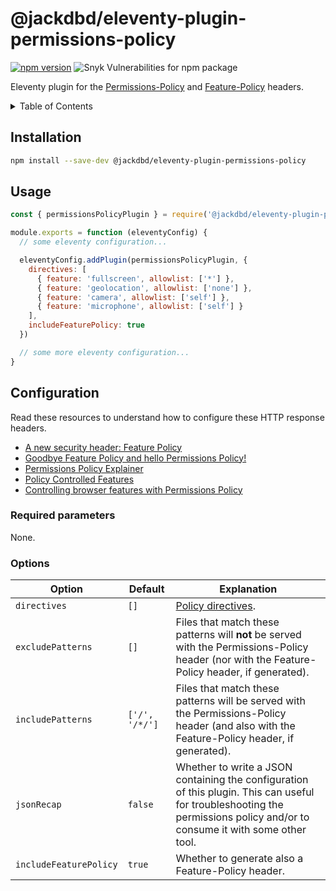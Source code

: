# @jackdbd/eleventy-plugin-permissions-policy

[![npm version](https://badge.fury.io/js/@jackdbd%2Feleventy-plugin-permissions-policy.svg)](https://badge.fury.io/js/@jackdbd%2Feleventy-plugin-permissions-policy)
![Snyk Vulnerabilities for npm package](https://img.shields.io/snyk/vulnerabilities/npm/@jackdbd%2Feleventy-plugin-permissions-policy)

Eleventy plugin for the [Permissions-Policy](https://w3c.github.io/webappsec-permissions-policy/) and [Feature-Policy](https://developer.mozilla.org/en-US/docs/Web/HTTP/Headers/Feature-Policy) headers.

<!-- START doctoc generated TOC please keep comment here to allow auto update -->
<!-- DON'T EDIT THIS SECTION, INSTEAD RE-RUN doctoc TO UPDATE -->
<details><summary>Table of Contents</summary>

- [Installation](#installation)
- [Usage](#usage)
- [Configuration](#configuration)
  - [Required parameters](#required-parameters)
  - [Options](#options)

<!-- END doctoc generated TOC please keep comment here to allow auto update -->
</details>

## Installation

```sh
npm install --save-dev @jackdbd/eleventy-plugin-permissions-policy
```

## Usage

```js
const { permissionsPolicyPlugin } = require('@jackdbd/eleventy-plugin-permissions-policy')

module.exports = function (eleventyConfig) {
  // some eleventy configuration...

  eleventyConfig.addPlugin(permissionsPolicyPlugin, {
    directives: [
      { feature: 'fullscreen', allowlist: ['*'] },
      { feature: 'geolocation', allowlist: ['none'] },
      { feature: 'camera', allowlist: ['self'] },
      { feature: 'microphone', allowlist: ['self'] }
    ],
    includeFeaturePolicy: true
  })

  // some more eleventy configuration...
}
```

## Configuration

Read these resources to understand how to configure these HTTP response headers.

- [A new security header: Feature Policy](https://scotthelme.co.uk/a-new-security-header-feature-policy/)
- [Goodbye Feature Policy and hello Permissions Policy!](https://scotthelme.co.uk/goodbye-feature-policy-and-hello-permissions-policy/)
- [Permissions Policy Explainer](https://github.com/w3c/webappsec-permissions-policy/blob/main/permissions-policy-explainer.md)
- [Policy Controlled Features](https://github.com/w3c/webappsec-permissions-policy/blob/main/features.md)
- [Controlling browser features with Permissions Policy](https://developer.chrome.com/en/docs/privacy-sandbox/permissions-policy/)

### Required parameters

None.

### Options

| Option | Default | Explanation |
| --- | --- | --- |
| `directives` | `[]` | [Policy directives](https://w3c.github.io/webappsec-permissions-policy/#policy-directives). |
| `excludePatterns` | `[]` | Files that match these patterns will **not** be served with the Permissions-Policy header (nor with the Feature-Policy header, if generated). |
| `includePatterns` | `['/', '/*/']` | Files that match these patterns will be served with the Permissions-Policy header (and also with the Feature-Policy header, if generated). |
| `jsonRecap` | `false` | Whether to write a JSON containing the configuration of this plugin. This can useful for troubleshooting the permissions policy and/or to consume it with some other tool. |
| `includeFeaturePolicy` | `true` | Whether to generate also a Feature-Policy header. |
